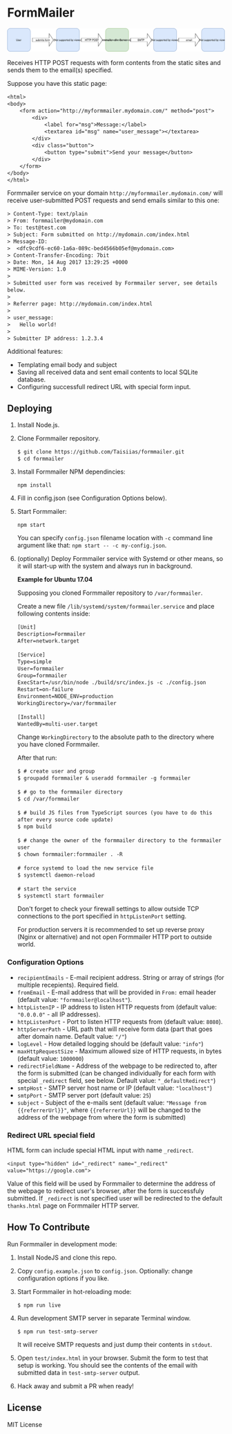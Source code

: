 # FormMailer

![Form Screenshot](/img/formmailer-workflow.svg)

Receives HTTP POST requests with form contents from the static sites and sends them to the email(s) specified.

Suppose you have this static page:

```
<html>
<body>
    <form action="http://myformmailer.mydomain.com/" method="post">
        <div>
            <label for="msg">Message:</label>
            <textarea id="msg" name="user_message"></textarea>
        </div>
        <div class="button">
            <button type="submit">Send your message</button>
        </div>
    </form>
</body>
</html>
```

Formmailer service on your domain `http://myformmailer.mydomain.com/` will receive user-submitted POST requests and send emails similar to this one:

```
> Content-Type: text/plain
> From: formmailer@mydomain.com
> To: test@test.com
> Subject: Form submitted on http://mydomain.com/index.html
> Message-ID:
>  <dfc9cdf6-ec60-1a6a-089c-bed4566b05ef@mydomain.com>
> Content-Transfer-Encoding: 7bit
> Date: Mon, 14 Aug 2017 13:29:25 +0000
> MIME-Version: 1.0
>
> Submitted user form was received by Formmailer server, see details below.
>
> Referrer page: http://mydomain.com/index.html
>
> user_message:
>   Hello world!
>
> Submitter IP address: 1.2.3.4
```

Additional features:

* Templating email body and subject
* Saving all received data and sent email contents to local SQLite database.
* Configuring successfull redirect URL with special form input.

## Deploying

1. Install Node.js.

2. Clone Formmailer repository.
    ```
    $ git clone https://github.com/Taisiias/formmailer.git
    $ cd formmailer
    ```

3. Install Formmailer NPM dependincies:
    ```
    npm install
    ```

4. Fill in config.json (see Configuration Options below).

5. Start Formmailer:
    ```
    npm start
    ```
    You can specify `config.json` filename location with `-c` command line argument like that: `npm start -- -c my-config.json`.

6. (optionally) Deploy Formmailer service with Systemd or other means, so it will start-up with the system and always run in background.

    **Example for Ubuntu 17.04**

    Supposing you cloned Formmailer repository to `/var/formmailer`.

    Create a new file `/lib/systemd/system/formmailer.service` and place following contents inside:

    ```
    [Unit]
    Description=Formmailer
    After=network.target

    [Service]
    Type=simple
    User=formmailer
    Group=formmailer
    ExecStart=/usr/bin/node ./build/src/index.js -c ./config.json
    Restart=on-failure
    Environment=NODE_ENV=production
    WorkingDirectory=/var/formmailer

    [Install]
    WantedBy=multi-user.target
    ```

    Change `WorkingDirectory` to the absolute path to the directory where you have cloned Formmailer.

    After that run:

    ```
    $ # create user and group
    $ groupadd formmailer & useradd formmailer -g formmailer

    $ # go to the formmailer directory
    $ cd /var/formmailer

    $ # build JS files from TypeScript sources (you have to do this after every source code update)
    $ npm build

    $ # change the owner of the formmailer directory to the formmailer user
    $ chown formmailer:formmailer . -R

    # force systemd to load the new service file
    $ systemctl daemon-reload

    # start the service
    $ systemctl start formmailer
    ```

    Don't forget to check your firewall settings to allow outside TCP connections to the port specified in `httpListenPort` setting.

    For production servers it is recommended to set up reverse proxy (Nginx or alternative) and not open Formmailer HTTP port to outside world.

### Configuration Options

* `recipientEmails` - E-mail recipient address. String or array of strings (for multiple recepients). Required field.
* `fromEmail` - E-mail address that will be provided in `From:` email header (default value: `"formmailer@localhost"`).
* `httpListenIP` - IP address to listen HTTP requests from (default value: `"0.0.0.0"` - all IP addresses).
* `httpListenPort` - Port to listen HTTP requests from (default value: `8080`).
* `httpServerPath` - URL path that will receive form data (part that goes after domain name. Default value: `"/"`)
* `logLevel` - How detailed logging should be (default value: `"info"`)
* `maxHttpRequestSize` - Maximum allowed size of HTTP requests, in bytes (default value: `1000000`)
* `redirectFieldName` - Address of the webpage to be redirected to, after the form is submitted (can be changed individually for each form with special `_redirect` field, see below. Default value: `"_defaultRedirect"`)
* `smtpHost` - SMTP server host name or IP (default value: `"localhost"`)
* `smtpPort` - SMTP server port (default value: `25`)
* `subject` - Subject of the e-mails sent (default value: `"Message from {{referrerUrl}}"`, where `{{referrerUrl}}` will be changed to the address of the webpage from where the form is submitted)

### Redirect URL special field

HTML form can include special HTML input with name `_redirect`.

```
<input type="hidden" id="_redirect" name="_redirect"   value="https://google.com">
```

Value of this field will be used by Formmailer to determine the address of the webpage to redirect user's browser, after the form is successfuly submitted. If `_redirect` is not specified user will be redirected to the default `thanks.html` page on Formmailer HTTP server.

## How To Contribute

Run Formmailer in development mode:

1. Install NodeJS and clone this repo.

2. Copy `config.example.json` to `config.json`. Optionally: change configuration options if you like.

3. Start Formmailer in hot-reloading mode:
    ```
    $ npm run live
    ```

4. Run development SMTP server in separate Terminal window.
    ```
    $ npm run test-smtp-server
    ```
    It will receive SMTP requests and just dump their contents in `stdout`.

5. Open `test/index.html` in your browser. Submit the form to test that setup is working. You should see the contents of the email with submitted data in `test-smtp-server` output.

6. Hack away and submit a PR when ready!

## License

MIT License
